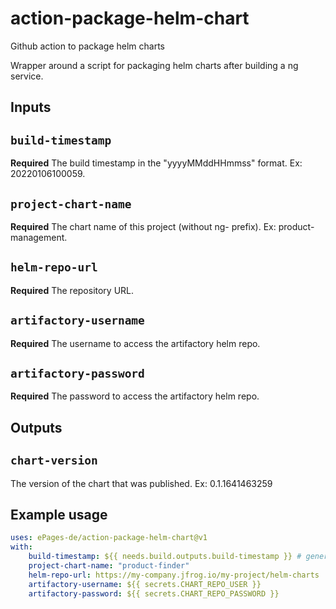 # action-package-helm-chart
Github action to package helm charts

Wrapper around a script for packaging helm charts after building a ng service.

## Inputs

## `build-timestamp`

**Required** The build timestamp in the "yyyyMMddHHmmss" format. Ex: 20220106100059.

## `project-chart-name`

**Required** The chart name of this project (without ng- prefix). Ex: product-management.

## `helm-repo-url`

**Required** The repository URL.

## `artifactory-username`

**Required** The username to access the artifactory helm repo.

## `artifactory-password`

**Required** The password to access the artifactory helm repo.

## Outputs

## `chart-version`

The version of the chart that was published. Ex: 0.1.1641463259

## Example usage

```yaml
uses: ePages-de/action-package-helm-chart@v1
with:
    build-timestamp: ${{ needs.build.outputs.build-timestamp }} # generated during build
    project-chart-name: "product-finder"
    helm-repo-url: https://my-company.jfrog.io/my-project/helm-charts
    artifactory-username: ${{ secrets.CHART_REPO_USER }}
    artifactory-password: ${{ secrets.CHART_REPO_PASSWORD }}
```